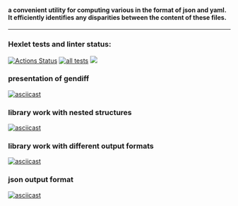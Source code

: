 #### a convenient utility for computing various  in the format of json and yaml. It efficiently identifies any disparities between the content of these files.
----------------------------
### Hexlet tests and linter status:
[![Actions Status](https://github.com/Barzabel/python-project-lvl2/workflows/hexlet-check/badge.svg)](https://github.com/Barzabel/python-project-lvl2/actions) [![all tests](https://github.com/Barzabel/python-project-lvl2/workflows/all_tests/badge.svg)](https://github.com/Barzabel/python-project-lvl2/actions) <a href="https://codeclimate.com/github/codeclimate/codeclimate/test_coverage"><img src="https://api.codeclimate.com/v1/badges/a99a88d28ad37a79dbf6/test_coverage" /></a>
 
### presentation of gendiff
[![asciicast](https://asciinema.org/a/440531.png)](https://asciinema.org/a/440531)

### library work with nested structures
[![asciicast](https://asciinema.org/a/441629.png)](https://asciinema.org/a/441629)

### library work with different output formats
[![asciicast](https://asciinema.org/a/442450.png)](https://asciinema.org/a/442450)

### json output format
[![asciicast](https://asciinema.org/a/443571.png)](https://asciinema.org/a/443571)
